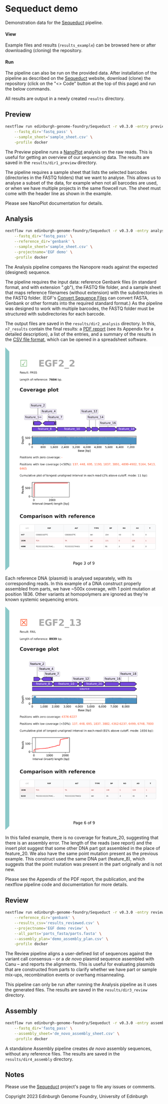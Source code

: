 # Sequeduct demo

Demonstration data for the [Sequeduct](https://github.com/Edinburgh-Genome-Foundry/Sequeduct) pipeline.

#### View

Example files and results (`results_example`) can be browsed here or after downloading (cloning) the repository.

#### Run

The pipeline can also be run on the provided data. After installation of the pipeline as described on the [Sequeduct](https://github.com/Edinburgh-Genome-Foundry/Sequeduct) website, download (clone) the repository (click on the "<> Code" button at the top of this page) and run the below commands.

All results are output in a newly created `results` directory.

## Preview

```bash
nextflow run edinburgh-genome-foundry/Sequeduct -r v0.3.0 -entry preview \
    --fastq_dir='fastq_pass' \
    --sample_sheet='sample_sheet.csv' \
    -profile docker
```

The Preview pipeline runs a [NanoPlot](https://github.com/wdecoster/NanoPlot) analysis on the raw reads. This is useful for getting an overview of our sequencing data. The results are saved in the `results/dir1_preview` directory.

The pipeline requires a sample sheet that lists the selected barcodes (directories in the FASTQ folders) that we want to analyse. This allows us to analyse a subset of the data, for example when not all barcodes are used, or when we have multiple projects in the same flowcell run. The sheet must come with the header line as shown in the example.

Please see NanoPlot documentation for details.

## Analysis

```bash
nextflow run edinburgh-genome-foundry/Sequeduct -r v0.3.0 -entry analysis \
    --fastq_dir='fastq_pass' \
    --reference_dir='genbank' \
    --sample_sheet='sample_sheet.csv' \
    --projectname='EGF demo' \
    -profile docker
```

The Analysis pipeline compares the Nanopore reads against the expected (designed) sequence.

The pipeline requires the input data: reference Genbank files (in standard format, and with extension ".gb"), the FASTQ file folder, and a sample sheet that maps reference filenames (without extension) with the subdirectories in the FASTQ folder. (EGF's [Convert Sequence Files](https://cuba.genomefoundry.org/convert_sequence_files) can convert FASTA, Genbank or other formats into the required standard format.) As the pipeline was designed to work with multiple barcodes, the FASTQ folder must be structured with subdirectories for each barcode.

The output files are saved in the `results/dir2_analysis` directory. In this, `n7_results` contain the final results: a [PDF report](/results_example/dir2_analysis/n7_results/Ediacara_report.pdf) (see its Appendix for a detailed description), a list of the entries, and a summary of the results in the [CSV file format](https://en.wikipedia.org/wiki/Comma-separated_values), which can be opened in a spreadsheet software.

<p align="center">
<img alt="Report" title="EGF" src="images/analysis_1.png" width="600">
</p>

Each reference DNA (plasmid) is analysed separately, with its corresponding reads. In this example of a DNA construct properly assembled from parts, we have ~500x coverage, with 1 point mutation at position 1836. Other variants at homopolymers are ignored as they're known systemic sequencing errors.

<p align="center">
<img alt="Report" title="EGF" src="images/analysis_2.png" width="600">
</p>

In this failed example, there is no coverage for feature_20, suggesting that there is an assembly error. The length of the reads (see report) and the insert plot suggest that some other DNA part got assembled in the place of feature_20. We also have the same point mutation present as the previous example. This construct used the same DNA part (feature_8), which suggests that the point mutation was present in the part originally and is not new.

Please see the Appendix of the PDF report, the publication, and the nextflow pipeline code and documentation for more details.

## Review

```bash
nextflow run edinburgh-genome-foundry/Sequeduct -r v0.3.0 -entry review \
    --reference_dir='genbank' \
    --results_csv='results_reviewed.csv' \
    --projectname='EGF demo review' \
    --all_parts='parts_fasta/parts.fasta' \
    --assembly_plan='demo_assembly_plan.csv' \
    -profile docker
```

The Review pipeline aligns a user-defined list of sequences against the variant call consensus – or a *de novo* plasmid sequence assembled with Canu – and reports the alignments. This is useful for evaluating plasmids that are constructed from parts to clarify whether we have part or sample mix-ups, recombination events or overhang misannealing.

This pipeline can only be run after running the Analysis pipeline as it uses the generated files. The results are saved in the `results/dir3_review` directory.

## Assembly

```bash
nextflow run edinburgh-genome-foundry/Sequeduct -r v0.3.0 -entry assembly \
    --fastq_dir='fastq_pass' \
    --assembly_sheet='de_novo_assembly_sheet.csv' \
    -profile docker
```

A standalone Assembly pipeline creates *de novo* assembly sequences, without any reference files. The results are saved in the `results/dir4_assembly` directory.

## Notes

Please use the [Sequeduct](https://github.com/Edinburgh-Genome-Foundry/Sequeduct) project's page to file any issues or comments.

Copyright 2023 Edinburgh Genome Foundry, University of Edinburgh
